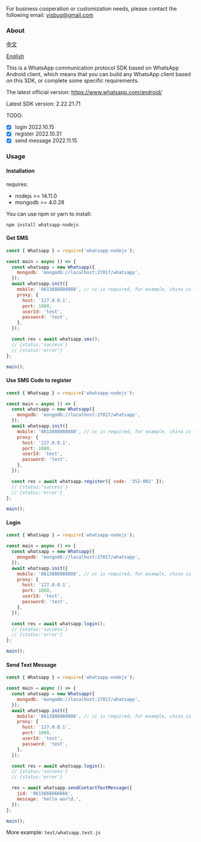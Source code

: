 For business cooperation or customization needs, please contact the following email: yisbug@gmail.com

### About

[中文](README_CN.md)

[English](README.md)

This is a WhatsApp communication protocol SDK based on WhatsApp Android client, which means that you can build any WhatsApp client based on this SDK, or complete some specific requirements.

The latest official version: https://www.whatsapp.com/android/

Latest SDK version: 2.22.21.71

TODO:

- [x] login 2022.10.15
- [x] register 2022.10.31
- [x] send message 2022.11.15

### Usage

#### Installation

requires:

- nodejs >= 14.11.0
- mongodb >= 4.0.28

You can use npm or yarn to install:

```
npm install whatsapp-nodejs
```

#### Get SMS

```javascript
const { Whatsapp } = require('whatsapp-nodejs');

const main = async () => {
  const whatsapp = new Whatsapp({
    mongodb: 'mongodb://localhost:27017/whatsapp',
  });
  await whatsapp.init({
    mobile: '8613888888888', // cc is required, for example, china is +86
    proxy: {
      host: '127.0.0.1',
      port: 1080,
      userId: 'test',
      password: 'test',
    },
  });

  const res = await whatsapp.sms();
  // {status:'success'}
  // {status:'error'}
};

main();
```

#### Use SMS Code to register

```javascript
const { Whatsapp } = require('whatsapp-nodejs');

const main = async () => {
  const whatsapp = new Whatsapp({
    mongodb: 'mongodb://localhost:27017/whatsapp',
  });
  await whatsapp.init({
    mobile: '8613888888888', // cc is required, for example, china is +86
    proxy: {
      host: '127.0.0.1',
      port: 1080,
      userId: 'test',
      password: 'test',
    },
  });

  const res = await whatsapp.register({ code: '352-002' });
  // {status:'success'}
  // {status:'error'}
};

main();
```

#### Login

```javascript
const { Whatsapp } = require('whatsapp-nodejs');

const main = async () => {
  const whatsapp = new Whatsapp({
    mongodb: 'mongodb://localhost:27017/whatsapp',
  });
  await whatsapp.init({
    mobile: '8613888888888', // cc is required, for example, china is +86
    proxy: {
      host: '127.0.0.1',
      port: 1080,
      userId: 'test',
      password: 'test',
    },
  });

  const res = await whatsapp.login();
  // {status:'success'}
  // {status:'error'}
};

main();
```

#### Send Text Message

```javascript
const { Whatsapp } = require('whatsapp-nodejs');

const main = async () => {
  const whatsapp = new Whatsapp({
    mongodb: 'mongodb://localhost:27017/whatsapp',
  });
  await whatsapp.init({
    mobile: '8613888888888', // cc is required, for example, china is +86
    proxy: {
      host: '127.0.0.1',
      port: 1080,
      userId: 'test',
      password: 'test',
    },
  });

  const res = await whatsapp.login();
  // {status:'success'}
  // {status:'error'}

  res = await whatsapp.sendContactTextMessage({
    jid: '8613666666666',
    message: 'hello world.',
  });
};

main();
```

More example: `test/whatsapp.test.js`
